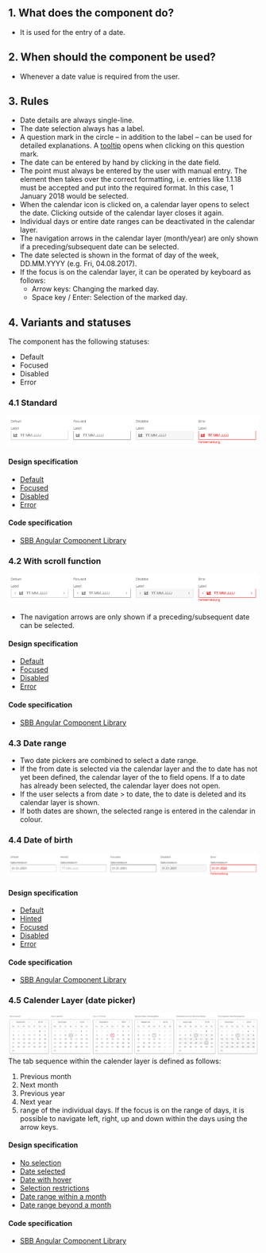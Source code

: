 ## 1. What does the component do?
* It is used for the entry of a date.


## 2. When should the component be used?
* Whenever a date value is required from the user.


## 3. Rules    
* Date details are always single-line.
* The date selection always has a label.
* A question mark in the circle – in addition to the label – can be used for detailed explanations. A [tooltip](https://digital.sbb.ch/en/webapps/components/tooltip) opens when clicking on this question mark.
* The date can be entered by hand by clicking in the date field.
* The point must always be entered by the user with manual entry. The element then takes over the correct formatting, i.e. entries like 1.1.18 must be accepted and put into the required format. In this case, 1 January 2018 would be selected.
* When the calendar icon is clicked on, a calendar layer opens to select the date. Clicking outside of the calendar layer closes it again.
* Individual days or entire date ranges can be deactivated in the calendar layer.
* The navigation arrows in the calendar layer (month/year) are only shown if a preceding/subsequent date can be selected.
* The date selected is shown in the format of day of the week, DD.MM.YYYY (e.g. Fri, 04.08.2017).
* If the focus is on the calendar layer, it can be operated by keyboard as follows:
    * Arrow keys: Changing the marked day.
    * Space key / Enter: Selection of the marked day.


## 4. Variants and statuses
The component has the following statuses:
* Default
* Focused
* Disabled
* Error

### 4.1 Standard
![Image of the date selection component in the standard variant](https://raw.githubusercontent.com/sbb-design-systems/design-system-webapp-documentation/master/documentation/components/datepicker/images/dateinput_default.png 'class: image')

#### Design specification
* [Default](https://sbb.invisionapp.com/d/main#/console/17140415/355318424/inspect)
* [Focused](https://sbb.invisionapp.com/d/main#/console/17140415/355318425/inspect)
* [Disabled](https://sbb.invisionapp.com/d/main#/console/17140415/355318426/inspect)
* [Error](https://sbb.invisionapp.com/d/main#/console/17140415/355318427/inspect)

#### Code specification
* [SBB Angular Component Library](https://sbb-angular.app.sbb.ch/latest/business/components/datepicker)


### 4.2 With scroll function
![Image of the date selection component with scroll function](https://raw.githubusercontent.com/sbb-design-systems/design-system-webapp-documentation/master/documentation/components/datepicker/images/dateinput_pageable.png 'class: image')
* The navigation arrows are only shown if a preceding/subsequent date can be selected.

#### Design specification
* [Default](https://sbb.invisionapp.com/d/main#/console/17140415/355318428/inspect)
* [Focused](https://sbb.invisionapp.com/d/main#/console/17140415/355318429/inspect)
* [Disabled](https://sbb.invisionapp.com/d/main#/console/17140415/355318430/inspect)
* [Error](https://sbb.invisionapp.com/d/main#/console/17140415/355318431/inspect)

#### Code specification
* [SBB Angular Component Library](https://sbb-angular.app.sbb.ch/latest/business/components/datepicker)

### 4.3 Date range
* Two date pickers are combined to select a date range.
* If the from date is selected via the calendar layer and the to date has not yet been defined, the calendar layer of the to field opens. If a to date has already been selected, the calendar layer does not open.
* If the user selects a from date > to date, the to date is deleted and its calendar layer is shown.
* If both dates are shown, the selected range is entered in the calendar in colour.

### 4.4 Date of birth
![Image of the date selection component for entry of a date of birth](https://raw.githubusercontent.com/sbb-design-systems/design-system-webapp-documentation/master/documentation/components/datepicker/images/dateinput_birthdate.png 'class: image')

#### Design specification
* [Default](https://sbb.invisionapp.com/d/main#/console/17140415/355318432/inspect)
* [Hinted](https://sbb.invisionapp.com/d/main#/console/17140415/355318433/inspect)
* [Focused](https://sbb.invisionapp.com/d/main#/console/17140415/355318434/inspect)
* [Disabled](https://sbb.invisionapp.com/d/main#/console/17140415/355318435/inspect)
* [Error](https://sbb.invisionapp.com/d/main#/console/17140415/355318436/inspect)

#### Code specification
* [SBB Angular Component Library](https://sbb-angular.app.sbb.ch/latest/business/components/datepicker)

### 4.5 Calender Layer (date picker)
![Image of the date selection component with date picker](https://raw.githubusercontent.com/sbb-design-systems/design-system-webapp-documentation/master/documentation/components/datepicker/images/dateinput_picker.png 'class: image')
The tab sequence within the calender layer is defined as follows:
1. Previous month
2. Next month
3. Previous year
4. Next year
5. range of the individual days. If the focus is on the range of days, it is possible to navigate left, right, up and down within the days using the arrow keys.

#### Design specification
* [No selection](https://sbb.invisionapp.com/d/main#/console/17140415/355318437/inspect)
* [Date selected](https://sbb.invisionapp.com/d/main#/console/17140415/355318438/inspect)
* [Date with hover](https://sbb.invisionapp.com/d/main#/console/17140415/355318439/inspect)
* [Selection restrictions](https://sbb.invisionapp.com/d/main#/console/17140415/355318440/inspect)
* [Date range within a month](https://sbb.invisionapp.com/d/main#/console/17140415/355318441/inspect)
* [Date range beyond a month](https://sbb.invisionapp.com/d/main#/console/17140415/355318442/inspect)

#### Code specification
* [SBB Angular Component Library](https://sbb-angular.app.sbb.ch/latest/business/components/datepicker)
